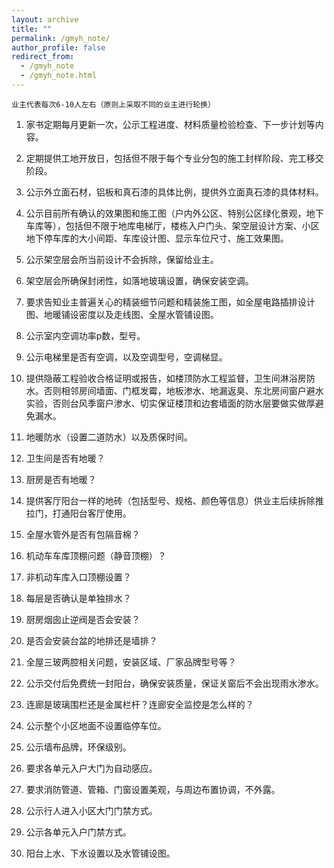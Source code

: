 ```yaml
---
layout: archive
title: ""
permalink: /gmyh_note/
author_profile: false
redirect_from:
  - /gmyh_note
  - /gmyh_note.html
---
```




`业主代表每次6-10人左右（原则上采取不同的业主进行轮换）`

1. 家书定期每月更新一次，公示工程进度、材料质量检验检查、下一步计划等内容。

2. 定期提供工地开放日，包括但不限于每个专业分包的施工封样阶段、完工移交阶段。  

3. 公示外立面石材，铝板和真石漆的具体比例，提供外立面真石漆的具体材料。

4. 公示目前所有确认的效果图和施工图（户内外公区、特别公区绿化景观，地下车库等），包括但不限于地库电梯厅，楼栋入户门头、架空层设计方案、小区地下停车库的大小间距、车库设计图、显示车位尺寸、施工效果图。

5. 公示架空层会所当前设计不会拆除，保留给业主。 

6. 架空层会所确保封闭性，如落地玻璃设置，确保安装空调。

7. 要求告知业主普遍关心的精装细节问题和精装施工图，如全屋电路插排设计图、地暖铺设密度以及走线图、全屋水管铺设图。 

8. 公示室内空调功率p数，型号。

9. 公示电梯里是否有空调，以及空调型号，空调梯显。

10. 提供隐蔽工程验收合格证明或报告，如楼顶防水工程监督，卫生间淋浴房防水。否则相邻房间墙面、门框发霉，地板渗水、地漏返臭、东北房间窗户避水实验，否则台风季窗户渗水、切实保证楼顶和边套墙面的防水层要做实做厚避免漏水。

11. 地暖防水（设置二道防水）以及质保时间。

12. 卫生间是否有地暖？

13. 厨房是否有地暖？

14. 提供客厅阳台一样的地砖（包括型号、规格、颜色等信息）供业主后续拆除推拉门，打通阳台客厅使用。

15. 全屋水管外是否有包隔音棉？

16. 机动车车库顶棚问题（静音顶棚）？

17. 非机动车库入口顶棚设置？

18. 每层是否确认是单独排水？

19. 厨房烟囱止逆阀是否会安装？

20. 是否会安装台盆的地排还是墙排？

21. 全屋三玻两腔相关问题，安装区域、厂家品牌型号等？

22. 公示交付后免费统一封阳台，确保安装质量，保证关窗后不会出现雨水渗水。

23. 连廊是玻璃围栏还是金属栏杆？连廊安全监控是怎么样的？

24. 公示整个小区地面不设置临停车位。

25. 公示墙布品牌，环保级别。

26. 要求各单元入户大门为自动感应。

27. 要求消防管道、管箱、门窗设置美观，与周边布置协调，不外露。

28. 公示行人进入小区大门门禁方式。

29. 公示各单元入户门禁方式。

30. 阳台上水、下水设置以及水管铺设图。  




